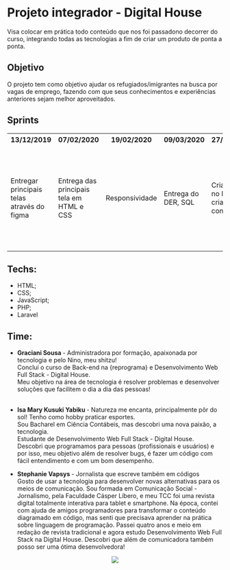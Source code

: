 # Projeto integrador - Digital House
Visa colocar em prática todo conteúdo que nos foi passadono decorrer do curso, integrando todas as tecnologias a fim de criar um produto de ponta a ponta.

## Objetivo
O projeto tem como objetivo ajudar os refugiados/imigrantes na busca por vagas de emprego, fazendo com que seus conhecimentos e experiências anteriores sejam melhor aproveitados.

## Sprints
<table>
  <tr>
    <th>13/12/2019</th>
    <th>07/02/2020</th>
    <th>19/02/2020</th>
    <th>09/03/2020</th>
    <th>27/03/2020</th>
    <th>20/04/2020</th>
    <th>08/05/2020</th>

  </tr>
  <tr>
    <td>Entregar principais telas através do figma</td>
    <td>Entrega das principais tela em HTML e CSS</td>
    <td>Responsividade</td>
    <td>Entrega do DER, SQL</td>
    <td>Criar projeto no laravel, criar rotas e controllers</td>
    <td>Desenvolver a lógica, CRUD, models, conexão com DB, validação de registros gravados no DB,login e painel Admin</td>
    <td>Apresentação final</td>
  </tr>
</table>

## Techs:
* HTML;
* CSS;
* JavaScript;
* PHP;
* Laravel

## Time:
* <strong> Graciani Sousa </strong> - Administradora por formação, apaixonada por tecnologia e pelo Nino, meu shitzu!<br/>
Concluí o curso de Back-end na {reprograma} e Desenvolvimento Web Full Stack - Digital House.<br/>
Meu objetivo na área de tecnologia é resolver problemas e desenvolver soluções que facilitem o dia a dia das pessoas!<br/><br/>

* <strong> Isa Mary Kusuki Yabiku </strong> - Natureza me encanta, principalmente pôr do sol! Tenho como hobby praticar esportes. <br/>
Sou Bacharel em Ciência Contábeis, mas descobri uma nova paixão, a tecnologia. <br/>
Estudante de Desenvolvimento Web Full Stack - Digital House. <br/>
Descobri que programamos para pessoas (profissionais e usuários) e por isso, meu objetivo além de resolver bugs, é fazer um código com fácil entendimento e com um bom desempenho.<br/>

* <strong> Stephanie Vapsys </strong> - Jornalista que escreve também em códigos <br/>
Gosto de usar a tecnologia para desenvolver novas alternativas para os meios de comunicação. Sou formada em Comunicação Social - Jornalismo, pela Faculdade Cásper Líbero, e meu TCC foi uma revista digital totalmente interativa para tablet e smartphone. Na época, contei com ajuda de amigos programadores para transformar o conteúdo diagramado em código, mas senti que precisava aprender na prática sobre linguagem de programação. Passei quatro anos e meio em redação de revista tradicional e agora estudo Desenvolvimento Web Full Stack na Digital House. Descobri que além de comunicadora também posso ser uma ótima desenvolvedora! </br>  


<p align="center"> 
<img src="https://66.media.tumblr.com/84df2849675395d4acafa8859e6813bd/tumblr_mi9n4mOf5k1rnrp3qo1_500.gif">
</p>
